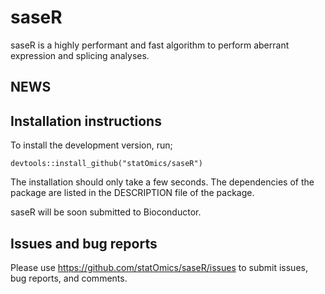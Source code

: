 # saseR

saseR is a highly performant and fast algorithm to perform aberrant expression and splicing analyses.

## NEWS

## Installation instructions


To install the development version, run;

```{r 'install_dev', eval = FALSE}
devtools::install_github("statOmics/saseR")
```

The installation should only take a few seconds.
The dependencies of the package are listed in the DESCRIPTION file of the package.

saseR will be soon submitted to Bioconductor.

## Issues and bug reports

Please use https://github.com/statOmics/saseR/issues to submit issues, bug reports, and comments.

